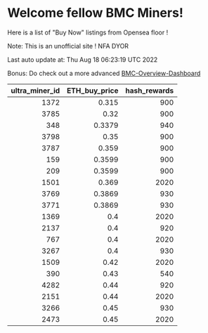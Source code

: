 # Welcome fellow BMC Miners!
Here is a list of "Buy Now" listings from Opensea floor !

Note: This is an unofficial site ! NFA DYOR

Last auto update at: Thu Aug 18 06:23:19 UTC 2022

Bonus: Do check out a more advanced [BMC-Overview-Dashboard](https://dune.com/defifunk/BMC-Overview-Dashboard)


|   ultra_miner_id |   ETH_buy_price |   hash_rewards |
|-----------------:|----------------:|---------------:|
|             1372 |          0.315  |            900 |
|             3785 |          0.32   |            900 |
|              348 |          0.3379 |            940 |
|             3798 |          0.35   |            900 |
|             3787 |          0.359  |            900 |
|              159 |          0.3599 |            900 |
|              209 |          0.3599 |            900 |
|             1501 |          0.369  |           2020 |
|             3769 |          0.3869 |            930 |
|             3771 |          0.3869 |            930 |
|             1369 |          0.4    |           2020 |
|             2137 |          0.4    |            920 |
|              767 |          0.4    |           2020 |
|             3267 |          0.4    |            930 |
|             1509 |          0.42   |           2020 |
|              390 |          0.43   |            540 |
|             4282 |          0.44   |            920 |
|             2151 |          0.44   |           2020 |
|             3266 |          0.45   |            930 |
|             2473 |          0.45   |           2020 |